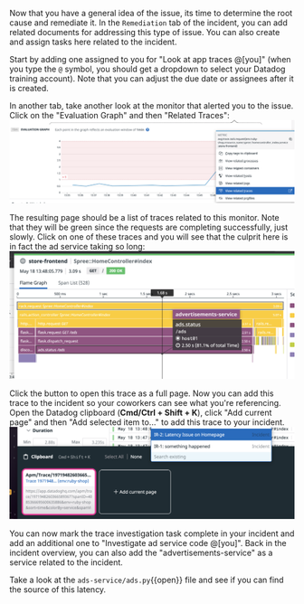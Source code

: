 Now that you have a general idea of the issue, its time to determine the root cause and remediate it. In the `Remediation` tab of the incident, you can add related documents for addressing this type of issue. You can also create and assign tasks here related to the incident.

Start by adding one assigned to you for "Look at app traces @[you]" (when you type the `@` symbol, you should get a dropdown to select your Datadog training account). Note that you can adjust the due date or assignees after it is created.

In another tab, take another look at the monitor that alerted you to the issue. Click on the "Evaluation Graph" and then "Related Traces":
![Related Traces](assets/related_traces.png)

The resulting page should be a list of traces related to this monitor. Note that they will be green since the requests are completing successfully, just slowly. Click on one of these traces and you will see that the culprit here is in fact the ad service taking so long:
![Detailed Trace](assets/trace.png)

Click the button to open this trace as a full page. Now you can add this trace to the incident so your coworkers can see what you're referencing. Open the Datadog clipboard (**Cmd/Ctrl + Shift + K**), click "Add current page" and then "Add selected item to..." to add this trace to your incident.
![Add Trace](assets/trace_cb.png)

You can now mark the trace investigation task complete in your incident and add an additional one to "Investigate ad service code @[you]". Back in the incident overview, you can also add the "advertisements-service" as a service related to the incident.

Take a look at the `ads-service/ads.py`{{open}} file and see if you can find the source of this latency. 